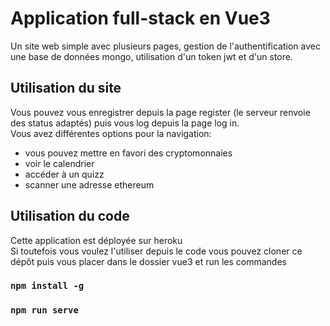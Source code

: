 # Application full-stack en Vue3

Un site web simple avec plusieurs pages, gestion de l'authentification avec une base de données mongo, utilisation d'un token jwt et d'un store.

## Utilisation du site

Vous pouvez vous enregistrer depuis la page register (le serveur renvoie des status adaptés) puis vous log depuis la page log in.  
Vous avez différentes options pour la navigation:
* vous pouvez mettre en favori des cryptomonnaies
* voir le calendrier 
* accéder à un quizz 
* scanner une adresse ethereum

## Utilisation du code
Cette application est déployée sur heroku  
Si toutefois vous voulez l'utiliser depuis le code vous pouvez cloner ce dépôt puis vous placer dans le dossier vue3 et run les commandes 

### `npm install -g`
### `npm run serve`